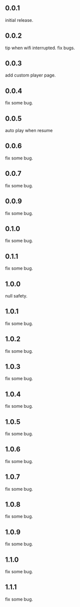 ## 0.0.1
initial release.
## 0.0.2
tip when wifi interrupted. fix bugs.
## 0.0.3
add custom player page.
## 0.0.4
fix some bug.
## 0.0.5
auto play when resume
## 0.0.6
fix some bug.
## 0.0.7
fix some bug.
## 0.0.9
fix some bug.
## 0.1.0
fix some bug.
## 0.1.1
fix some bug.
## 1.0.0
null safety.
## 1.0.1
fix some bug.
## 1.0.2
fix some bug.
## 1.0.3
fix some bug.
## 1.0.4
fix some bug.
## 1.0.5
fix some bug.
## 1.0.6
fix some bug.
## 1.0.7
fix some bug.
## 1.0.8
fix some bug.
## 1.0.9
fix some bug.
## 1.1.0
fix some bug.
## 1.1.1
fix some bug.